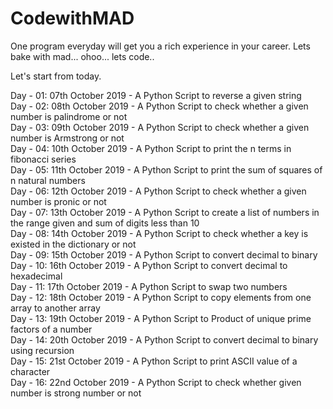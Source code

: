 # CodewithMAD
One program everyday will get you a rich experience in your career. Lets bake with mad... ohoo... lets code..

Let's start from today.

Day - 01: 07th October 2019 - A Python Script to reverse a given string <br/>
Day - 02: 08th October 2019 - A Python Script to check whether a given number is palindrome or not <br/>
Day - 03: 09th October 2019 - A Python Script to check whether a given number is Armstrong or not <br/>
Day - 04: 10th October 2019 - A Python Script to print the n terms in fibonacci series <br/>
Day - 05: 11th October 2019 - A Python Script to print the sum of squares of n natural numbers <br/>
Day - 06: 12th October 2019 - A Python Script to check whether a given number is pronic or not <br/>
Day - 07: 13th October 2019 - A Python Script to create a list of numbers in the range given and sum of digits less than 10<br/>
Day - 08: 14th October 2019 - A Python Script to check whether a key is existed in the dictionary or not <br/>
Day - 09: 15th October 2019 - A Python Script to convert decimal to binary <br/>
Day - 10: 16th October 2019 - A Python Script to convert decimal to hexadecimal <br/>
Day - 11: 17th October 2019 - A Python Script to swap two numbers <br/>
Day - 12: 18th October 2019 - A Python Script to copy elements from one array to another array <br/>
Day - 13: 19th October 2019 - A Python Script to Product of unique prime factors of a number <br/>
Day - 14: 20th October 2019 - A Python Script to convert decimal to binary using recursion <br/>
Day - 15: 21st October 2019 - A Python Script to print ASCII value of a character <br/>
Day - 16: 22nd October 2019 - A Python Script to check whether given number is strong number or not <br/>
